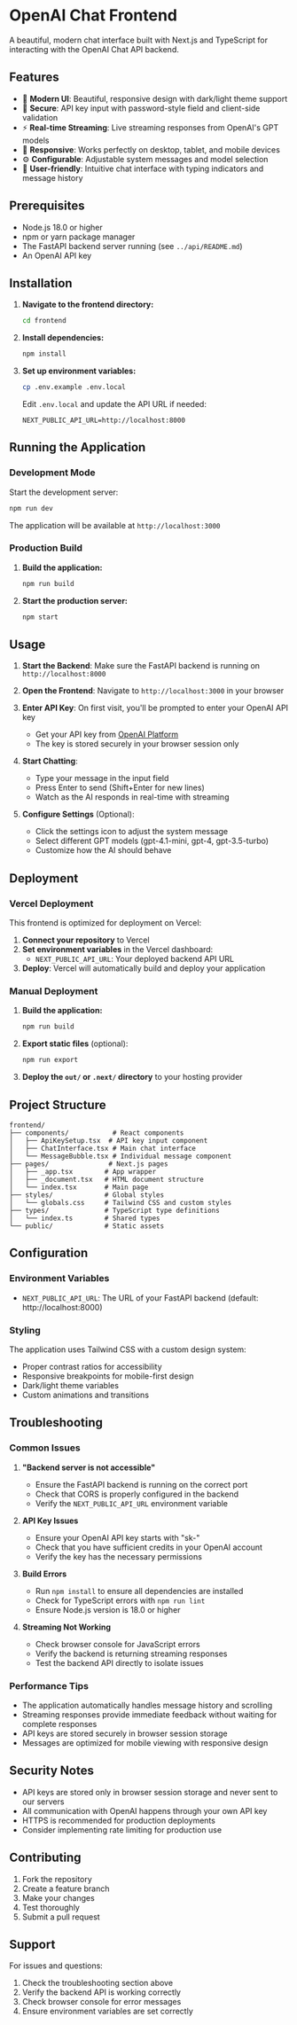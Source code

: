 # OpenAI Chat Frontend

A beautiful, modern chat interface built with Next.js and TypeScript for interacting with the OpenAI Chat API backend.

## Features

- 🎨 **Modern UI**: Beautiful, responsive design with dark/light theme support
- 🔐 **Secure**: API key input with password-style field and client-side validation
- ⚡ **Real-time Streaming**: Live streaming responses from OpenAI's GPT models
- 📱 **Responsive**: Works perfectly on desktop, tablet, and mobile devices
- ⚙️ **Configurable**: Adjustable system messages and model selection
- 🎯 **User-friendly**: Intuitive chat interface with typing indicators and message history

## Prerequisites

- Node.js 18.0 or higher
- npm or yarn package manager
- The FastAPI backend server running (see `../api/README.md`)
- An OpenAI API key

## Installation

1. **Navigate to the frontend directory:**
   ```bash
   cd frontend
   ```

2. **Install dependencies:**
   ```bash
   npm install
   ```

3. **Set up environment variables:**
   ```bash
   cp .env.example .env.local
   ```
   
   Edit `.env.local` and update the API URL if needed:
   ```
   NEXT_PUBLIC_API_URL=http://localhost:8000
   ```

## Running the Application

### Development Mode

Start the development server:
```bash
npm run dev
```

The application will be available at `http://localhost:3000`

### Production Build

1. **Build the application:**
   ```bash
   npm run build
   ```

2. **Start the production server:**
   ```bash
   npm start
   ```

## Usage

1. **Start the Backend**: Make sure the FastAPI backend is running on `http://localhost:8000`

2. **Open the Frontend**: Navigate to `http://localhost:3000` in your browser

3. **Enter API Key**: On first visit, you'll be prompted to enter your OpenAI API key
   - Get your API key from [OpenAI Platform](https://platform.openai.com/api-keys)
   - The key is stored securely in your browser session only

4. **Start Chatting**: 
   - Type your message in the input field
   - Press Enter to send (Shift+Enter for new lines)
   - Watch as the AI responds in real-time with streaming

5. **Configure Settings** (Optional):
   - Click the settings icon to adjust the system message
   - Select different GPT models (gpt-4.1-mini, gpt-4, gpt-3.5-turbo)
   - Customize how the AI should behave

## Deployment

### Vercel Deployment

This frontend is optimized for deployment on Vercel:

1. **Connect your repository** to Vercel
2. **Set environment variables** in the Vercel dashboard:
   - `NEXT_PUBLIC_API_URL`: Your deployed backend API URL
3. **Deploy**: Vercel will automatically build and deploy your application

### Manual Deployment

1. **Build the application:**
   ```bash
   npm run build
   ```

2. **Export static files** (optional):
   ```bash
   npm run export
   ```

3. **Deploy the `out/` or `.next/` directory** to your hosting provider

## Project Structure

```
frontend/
├── components/           # React components
│   ├── ApiKeySetup.tsx  # API key input component
│   ├── ChatInterface.tsx # Main chat interface
│   └── MessageBubble.tsx # Individual message component
├── pages/               # Next.js pages
│   ├── _app.tsx        # App wrapper
│   ├── _document.tsx   # HTML document structure
│   └── index.tsx       # Main page
├── styles/             # Global styles
│   └── globals.css     # Tailwind CSS and custom styles
├── types/              # TypeScript type definitions
│   └── index.ts        # Shared types
└── public/             # Static assets
```

## Configuration

### Environment Variables

- `NEXT_PUBLIC_API_URL`: The URL of your FastAPI backend (default: http://localhost:8000)

### Styling

The application uses Tailwind CSS with a custom design system:
- Proper contrast ratios for accessibility
- Responsive breakpoints for mobile-first design
- Dark/light theme variables
- Custom animations and transitions

## Troubleshooting

### Common Issues

1. **"Backend server is not accessible"**
   - Ensure the FastAPI backend is running on the correct port
   - Check that CORS is properly configured in the backend
   - Verify the `NEXT_PUBLIC_API_URL` environment variable

2. **API Key Issues**
   - Ensure your OpenAI API key starts with "sk-"
   - Check that you have sufficient credits in your OpenAI account
   - Verify the key has the necessary permissions

3. **Build Errors**
   - Run `npm install` to ensure all dependencies are installed
   - Check for TypeScript errors with `npm run lint`
   - Ensure Node.js version is 18.0 or higher

4. **Streaming Not Working**
   - Check browser console for JavaScript errors
   - Verify the backend is returning streaming responses
   - Test the backend API directly to isolate issues

### Performance Tips

- The application automatically handles message history and scrolling
- Streaming responses provide immediate feedback without waiting for complete responses
- API keys are stored securely in browser session storage
- Messages are optimized for mobile viewing with responsive design

## Security Notes

- API keys are stored only in browser session storage and never sent to our servers
- All communication with OpenAI happens through your own API key
- HTTPS is recommended for production deployments
- Consider implementing rate limiting for production use

## Contributing

1. Fork the repository
2. Create a feature branch
3. Make your changes
4. Test thoroughly
5. Submit a pull request

## Support

For issues and questions:
1. Check the troubleshooting section above
2. Verify the backend API is working correctly
3. Check browser console for error messages
4. Ensure environment variables are set correctly